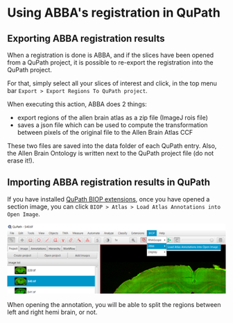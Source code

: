 # Using ABBA's registration in QuPath

## Exporting ABBA registration results
When a registration is done is ABBA, and if the slices have been opened from a QuPath project, it is possible to re-export the registration into the QuPath project.

For that, simply select all your slices of interest and click, in the top menu bar `Export > Export Regions To QuPath project`.

When executing this action, ABBA does 2 things:
* export regions of the allen brain atlas as a zip file (ImageJ rois file)
* saves a json file which can be used to compute the transformation between pixels of the original file to the Allen Brain Atlas CCF

These two files are saved into the data folder of each QuPath entry. Also, the Allen Brain Ontology is written next to the QuPath project file (do not erase it!).

## Importing ABBA registration results in QuPath

If you have installed [QuPath BIOP extensions](installation.md), once you have opened a section image, you can click `BIOP > Atlas > Load Atlas Annotations into Open Image`.

![Load annotation](assets/img/qupath_import_atlas_regions.png)

When opening the annotation, you will be able to split the regions between left and right hemi brain, or not.

